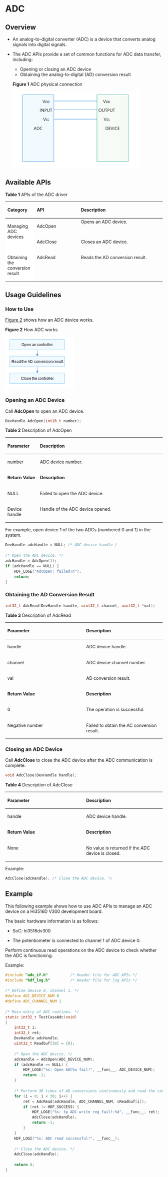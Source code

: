 # ADC<a name="1"></a>

## Overview<a name="section1"></a>

-   An analog-to-digital converter (ADC) is a device that converts analog signals into digital signals.

-   The ADC APIs provide a set of common functions for ADC data transfer, including:
    -   Opening or closing an ADC device
    -   Obtaining the analog-to-digital (AD) conversion result

    **Figure 1** ADC physical connection<a name="fig1"></a>
	
    ![](figures/ADC_physical_connection.png "ADC_physical_connection")

## Available APIs<a name="section2"></a>

**Table 1** APIs of the ADC driver

<a name="table1"></a>

<table><thead align="left"><tr><th class="cellrowborder" valign="top" width="18.63%"><p>Category</p>
</th>
<th class="cellrowborder" valign="top" width="28.03%"><p>API</p>
</th>
<th class="cellrowborder" valign="top" width="53.339999999999996%"><p>Description</p>
</th>
</tr>
</thead>
<tbody><tr><td class="cellrowborder" bgcolor="#ffffff" rowspan="2" valign="top" width="18.63%"><p>Managing ADC devices</p>
</td>
<td class="cellrowborder" valign="top" width="28.03%"><p>AdcOpen</p>
</td>
<td class="cellrowborder" valign="top" width="53.339999999999996%">Opens an ADC device.</p>
</td>
</tr>
<tr><td class="cellrowborder" valign="top"><p>AdcClose</p>
</td>
<td valign="top"><p>Closes an ADC device.</p>
</td>
</tr>
<tr><td class="cellrowborder" bgcolor="#ffffff" valign="top" width="18.63%"><p>Obtaining the conversion result</p>
</td>
<td class="cellrowborder" valign="top" width="28.03%"><p>AdcRead</p>
</td>
<td class="cellrowborder" valign="top" width="53.339999999999996%"><p>Reads the AD conversion result.</p>
</td>
</tr>
</table>

## Usage Guidelines<a name="section3"></a>

### How to Use<a name="section4"></a>

[Figure 2](#fig2) shows how an ADC device works.

 **Figure 2** How ADC works<a name="fig2"></a>
 
![](figures/ADC_flowchart.png "ADC_flowchart")

### Opening an ADC Device<a name="section5"></a>

Call **AdcOpen** to open an ADC device.

```c
DevHandle AdcOpen(int16_t number);
```

**Table 2** Description of AdcOpen

<a name="table2"></a>

<table><thead align="left"><tr><th class="cellrowborder" valign="top" width="20.66%"><p> Parameter</strong></p>
</th>
<th class="cellrowborder" valign="top" width="79.34%"><p><strong>Description</strong></p>
</th>
</tr>
</thead>
<tbody><tr><td class="cellrowborder" valign="top" width="20.66%"><p>number</p>
</td>
<td class="cellrowborder" valign="top" width="79.34%"><p>ADC device number.</p>
</td>
</tr>
<tr><td class="cellrowborder" valign="top" width="20.66%"><p><strong>Return Value</strong></p>
</td>
<td class="cellrowborder" valign="top" width="79.34%"><p><strong>Description</strong></p>
</td>
</tr>
<tr><td class="cellrowborder" valign="top" width="20.66%"><p>NULL</p>
</td>
<td class="cellrowborder" valign="top" width="79.34%"><p>Failed to open the ADC device.</p>
</td>
</tr>
<tr><td class="cellrowborder" valign="top" width="20.66%"><p>Device handle</p>
</td>
<td class="cellrowborder" valign="top" width="79.34%"><p>Handle of the ADC device opened.</p>
</td>
</tr>
</tbody>
</table>

For example, open device 1 of the two ADCs (numbered 0 and 1) in the system.

```c
DevHandle adcHandle = NULL; /* ADC device handle /

/* Open the ADC device. */
adcHandle = AdcOpen(1);
if (adcHandle == NULL) {
    HDF_LOGE("AdcOpen: failed\n");
    return;
}
```

### Obtaining the AD Conversion Result<a name="section6"></a>

```c
int32_t AdcRead(DevHandle handle, uint32_t channel, uint32_t *val);
```

**Table 3** Description of AdcRead

<a name="table3"></a>

<table><thead align="left"><tr><th class="cellrowborder" valign="top" width="50%"><p><strong> Parameter</strong></p>
</th>
<th class="cellrowborder" valign="top" width="50%"><p><strong>Description</strong></p>
</th>
</tr>
</thead>
<tbody><tr><td class="cellrowborder" valign="top" width="50%"><p>handle</p>
</td>
<td class="cellrowborder" valign="top" width="50%"><p>ADC device handle.</p>
</td>
</tr>
<tr><td class="cellrowborder" valign="top" width="50%"><p>channel</p>
</td>
<td class="cellrowborder"valign="top" width="50%"><p>ADC device channel number.</p>
</td>
</tr>
<tr><td class="cellrowborder" valign="top" width="50%"><p>val</p>
</td>
<td class="cellrowborder" valign="top" width="50%"><p>AD conversion result.</p>
</td>
</tr>
<tr><td class="cellrowborder" valign="top" width="50%"><p><strong>Return Value</strong></p>
</td>
<td class="cellrowborder" valign="top" width="50%"><p><strong>Description</strong></p>
</td>
</tr>
<tr><td class="cellrowborder" valign="top" width="50%"><p>0</p>
</td>
<td class="cellrowborder" valign="top" width="50%"><p>The operation is successful.</p>
</td>
</tr>
<tr><td class="cellrowborder" valign="top" width="50%"><p>Negative number</p>
</td>
<td class="cellrowborder" valign="top" width="50%"><p>Failed to obtain the AC conversion result.</p>
</td>
</tr>
</tbody>
</table>

### Closing an ADC Device<a name="section7"></a>

Call **AdcClose** to close the ADC device after the ADC communication is complete.
```c
void AdcClose(DevHandle handle); 
```
**Table 4** Description of AdcClose

<a name="table4"></a>

<table><thead align="left"><tr><th class="cellrowborder" valign="top" width="50%"><p> Parameter</p>
</th>
<th class="cellrowborder" valign="top" width="50%"><p>Description</p>
</th>
</tr>
</thead>
<tbody><tr><td class="cellrowborder" valign="top" width="50%"><p>handle</p>
</td>
<td class="cellrowborder" valign="top" width="50%"><p>ADC device handle.</p>
</td>
</tr>
<tr><td class="cellrowborder" valign="top" width="50%"><p><strong>Return Value</strong></p>
</td>
<td class="cellrowborder" valign="top" width="50%"><p><strong>Description</strong></p>
</td>
</tr>
<tr><td class="cellrowborder" valign="top" width="50%"><p>None</p>
</td>
<td class="cellrowborder" valign="top" width="50%"><p>No value is returned if the ADC device is closed.</p>
</td>
</tr>
</tbody>
</table>

Example:

```c
AdcClose(adcHandle); /* Close the ADC device. */
```

## Example<a name="section8"></a>

This following example shows how to use ADC APIs to manage an ADC device on a Hi3516D V300 development board.

The basic hardware information is as follows:

-   SoC: hi3516dv300

-   The potentiometer is connected to channel 1 of ADC device 0.

Perform continuous read operations on the ADC device to check whether the ADC is functioning.

Example:

```c
#include "adc_if.h"          /* Header file for ADC APIs */
#include "hdf_log.h"         /* Header file for log APIs */

/* Define device 0, channel 1. */
#define ADC_DEVICE_NUM 0
#define ADC_CHANNEL_NUM 1

/* Main entry of ADC routines. */
static int32_t TestCaseAdc(void)
{
    int32_t i;
    int32_t ret;
    DevHandle adcHandle;
    uint32_t Readbuf[30] = {0};

    /* Open the ADC device. */
    adcHandle = AdcOpen(ADC_DEVICE_NUM);
    if (adcHandle == NULL) {
        HDF_LOGE("%s: Open ADC%u fail!", __func__, ADC_DEVICE_NUM);
        return -1;
    }

    /* Perform 30 times of AD conversions continuously and read the conversion results. */
    for (i = 0; i < 30; i++) {
        ret = AdcRead(adcHandle, ADC_CHANNEL_NUM, &Readbuf[i]);
        if (ret != HDF_SUCCESS) {
            HDF_LOGE("%s: tp ADC write reg fail!:%d", __func__, ret);
            AdcClose(adcHandle);
            return -1;
        }
    }
    HDF_LOGI("%s: ADC read successful!", __func__);

    /* Close the ADC device. */
    AdcClose(adcHandle);

    return 0;
}
```
